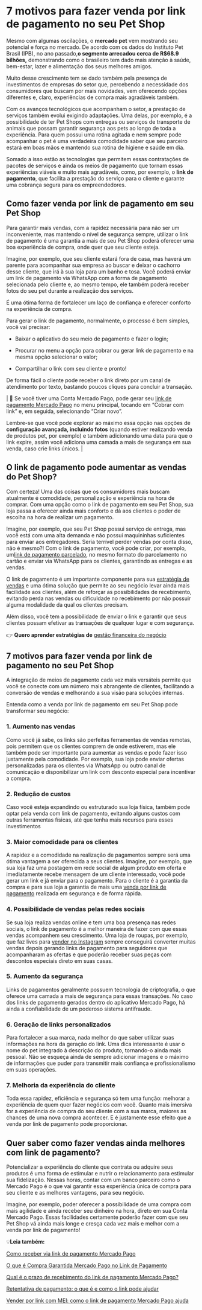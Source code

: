 # 7 motivos para fazer venda por link de pagamento no seu Pet Shop

Mesmo com algumas oscilações, o **mercado pet** vem mostrando seu potencial e força no mercado. De acordo com os dados do Instituto Pet Brasil (IPB), no ano passado,**o segmento arrecadou cerca de R$68.9 bilhões,** demonstrando como o brasileiro tem dado mais atenção à saúde, bem-estar, lazer e alimentação dos seus melhores amigos.

Muito desse crescimento tem se dado também pela presença de investimentos de empresas do setor que, percebendo a necessidade dos consumidores que buscam por mais novidades, vem oferecendo opções diferentes e, claro, experiências de compra mais agradáveis também.

Com os avanços tecnológicos que acompanham o setor, a prestação de serviços também evolui exigindo adaptações. Uma delas, por exemplo, é a possibilidade de ter Pet Shops com entregas ou serviços de transporte de animais que possam garantir segurança aos pets ao longo de toda a experiência. Para quem possui uma rotina agitada e nem sempre pode acompanhar o pet é uma verdadeira comodidade saber que seu parceiro estará em boas mãos e mantendo sua rotina de higiene e saúde em dia.

Somado a isso estão as tecnologias que permitem essas contratações de pacotes de serviços e ainda os meios de pagamento que tornam essas experiências viáveis e muito mais agradáveis, como, por exemplo, o **link de pagamento**, que facilita a prestação do serviço para o cliente e garante uma cobrança segura para os empreendedores.

## Como fazer venda por link de pagamento em seu Pet Shop

Para garantir mais vendas, com a rapidez necessária para não ser um inconveniente, mas mantendo o nível de segurança sempre, utilizar o link de pagamento é uma garantia a mais de seu Pet Shop poderá oferecer uma boa experiência de compra, onde quer que seu cliente esteja.

Imagine, por exemplo, que seu cliente estará fora de casa, mas haverá um parente para acompanhar sua empresa ao buscar e deixar o cachorro desse cliente, que irá à sua loja para um banho e tosa. Você poderá enviar um link de pagamento via WhatsApp com a forma de pagamento selecionada pelo cliente e, ao mesmo tempo, ele também poderá receber fotos do seu pet durante a realização dos serviços.

É uma ótima forma de fortalecer um laço de confiança e oferecer conforto na experiência de compra.

Para gerar o link de pagamento, normalmente, o processo é bem simples, você vai precisar:

- Baixar o aplicativo do seu meio de pagamento e fazer o login;

- Procurar no menu a opção para cobrar ou gerar link de pagamento e na mesma opção selecionar o valor;

- Compartilhar o link com seu cliente e pronto!

De forma fácil o cliente pode receber o link direto por um canal de atendimento por texto, bastando poucos cliques para concluir a transação.

| 🪪 Se você tiver uma Conta Mercado Pago, pode gerar seu [link de pagamento Mercado Pago](https://meubolso.mercadopago.com.br/garanta-mais-seguranca-com-link-de-pagamento-mercado-pago) no menu principal, tocando em “Cobrar com link” e, em seguida, selecionando “Criar novo”.

Lembre-se que você pode explorar ao máximo essa opção nas opções de **configuração avançada, incluindo fotos** (quando estiver realizando venda de produtos pet, por exemplo) e também adicionando uma data para que o link expire, assim você adiciona uma camada a mais de segurança em sua venda, caso crie links únicos. |

## O link de pagamento pode aumentar as vendas do Pet Shop?

Com certeza! Uma das coisas que os consumidores mais buscam atualmente é comodidade, personalização e experiência na hora de comprar. Com uma opção como o link de pagamento em seu Pet Shop, sua loja passa a oferecer ainda mais conforto e dá aos clientes o poder de escolha na hora de realizar um pagamento.

Imagine, por exemplo, que seu Pet Shop possui serviço de entrega, mas você está com uma alta demanda e não possui maquininhas suficientes para enviar aos entregadores. Seria terrível perder vendas por conta disso, não é mesmo?! Com o link de pagamento, você pode criar, por exemplo, um[link de pagamento parcelado](https://meubolso.mercadopago.com.br/como-utilizar-o-link-de-pagamento-parcelado), no mesmo formato do parcelamento no cartão e enviar via WhatsApp para os clientes, garantindo as entregas e as vendas.

O link de pagamento é um importante componente para sua [estratégia de vendas](https://meubolso.mercadopago.com.br/estrategia-de-vendas-dia-dos-namorados-instagram) e uma ótima solução que permite ao seu negócio levar ainda mais facilidade aos clientes, além de reforçar as possibilidades de recebimento, evitando perda nas vendas ou dificuldade no recebimento por não possuir alguma modalidade da qual os clientes precisam.

Além disso, você tem a possibilidade de enviar o link e garantir que seus clientes possam efetivar as transações de qualquer lugar e com segurança.

👉 **Quero aprender estratégias de** [gestão financeira do negócio](https://meubolso.mercadopago.com.br/gestao-financeira)

## 7 motivos para fazer venda por link de pagamento no seu Pet Shop

A integração de meios de pagamento cada vez mais versáteis permite que você se conecte com um número mais abrangente de clientes, facilitando a conversão de vendas e melhorando a sua visão para soluções internas.

Entenda como a venda por link de pagamento em seu Pet Shop pode transformar seu negócio:

### 1. Aumento nas vendas

Como você já sabe, os links são perfeitas ferramentas de vendas remotas, pois permitem que os clientes comprem de onde estiverem, mas ele também pode ser importante para aumentar as vendas e pode fazer isso justamente pela comodidade. Por exemplo, sua loja pode enviar ofertas personalizadas para os clientes via WhatsApp ou outro canal de comunicação e disponibilizar um link com desconto especial para incentivar a compra.

### 2. Redução de custos

Caso você esteja expandindo ou estruturado sua loja física, também pode optar pela venda com link de pagamento, evitando alguns custos com outras ferramentas físicas, até que tenha mais recursos para esses investimentos

### 3. Maior comodidade para os clientes

A rapidez e a comodidade na realização de pagamentos sempre será uma ótima vantagem a ser oferecida a seus clientes. Imagine, por exemplo, que sua loja faz uma postagem em rede social de algum produto em oferta e imediatamente recebe mensagem de um cliente interessado, você pode gerar um link e já enviar para o pagamento. Para o cliente é a garantia da compra e para sua loja a garantia de mais uma [venda por link de pagamento](https://meubolso.mercadopago.com.br/venda-por-link-de-pagamento-no-tik-tok) realizada em segurança e de forma rápida.

### 4. Possibilidade de vendas pelas redes sociais

Se sua loja realiza vendas online e tem uma boa presença nas redes sociais, o link de pagamento é a melhor maneira de fazer com que essas vendas acompanhem seu crescimento. Uma loja de roupas, por exemplo, que faz lives para [vender no Instagram](https://meubolso.mercadopago.com.br/venda-com-link-de-pagamento) sempre conseguirá converter muitas vendas depois gerando links de pagamento para seguidores que acompanharam as ofertas e que poderão receber suas peças com descontos especiais direto em suas casas.

### 5. Aumento da segurança

Links de pagamentos geralmente possuem tecnologia de criptografia, o que oferece uma camada a mais de segurança para essas transações. No caso dos links de pagamento gerados dentro do aplicativo Mercado Pago, há ainda a confiabilidade de um poderoso sistema antifraude.

### 6. Geração de links personalizados

Para fortalecer a sua marca, nada melhor do que saber utilizar suas informações na hora da geração do link. Uma dica interessante é usar o nome do pet integrado à descrição do produto, tornando-o ainda mais pessoal. Não se esqueça ainda de sempre adicionar imagens e o máximo de informações que puder para transmitir mais confiança e profissionalismo em suas operações.

### 7. Melhoria da experiência do cliente

Toda essa rapidez, eficiência e segurança só tem uma função: melhorar a experiência de quem quer fazer negócios com você. Quanto mais imersiva for a experiência de compra do seu cliente com a sua marca, maiores as chances de uma nova compra acontecer. E é justamente esse efeito que a venda por link de pagamento pode proporcionar.

## Quer saber como fazer vendas ainda melhores com link de pagamento?

Potencializar a experiência do cliente que contrata ou adquire seus produtos é uma forma de estimular e nutrir o relacionamento para estimular sua fidelização. Nessas horas, contar com um banco parceiro como o Mercado Pago é o que vai garantir essa experiência única de compra para seu cliente e as melhores vantagens, para seu negócio.

Imagine, por exemplo, poder oferecer a possibilidade de uma compra com mais agilidade e ainda receber seu dinheiro na hora, direto em sua Conta Mercado Pago. Essas facilidades certamente poderão fazer com que seu Pet Shop vá ainda mais longe e cresça cada vez mais e melhor com a venda por link de pagamento!

💡**Leia também:**

[Como receber via link de pagamento Mercado Pago](https://meubolso.mercadopago.com.br/receber-link-de-pagamento-mercado-pago)

[O que é Compra Garantida Mercado Pago no Link de Pagamento](https://meubolso.mercadopago.com.br/usar-compra-garantida-mercado-pago-no-link-de-pagamento)

[Qual é o prazo de recebimento do link de pagamento Mercado Pago?](https://meubolso.mercadopago.com.br/qual-e-o-prazo-de-recebimento-do-link-de-pagamento-mercado-pago)

[Retentativa de pagamento: o que é e como o link pode ajudar](https://meubolso.mercadopago.com.br/link-retentativa-pagamento)

[Vender por link com MEI: como o link de pagamento Mercado Pago ajuda](https://meubolso.mercadopago.com.br/como-o-link-de-pagamento-mercado-pago-ajuda-sua-mei)